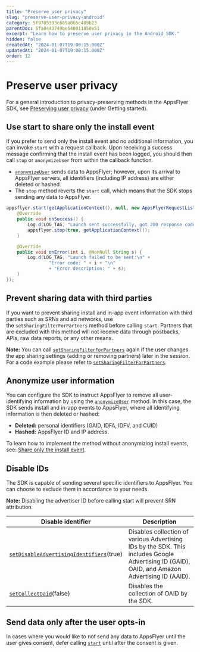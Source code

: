 ```yaml
---
title: "Preserve user privacy"
slug: "preserve-user-privacy-android"
category: 5f9705393c689a065c409b23
parentDoc: 5fa0443749be540011850e51
excerpt: "Learn how to preserve user privacy in the Android SDK."
hidden: false
createdAt: "2024-01-07T19:00:15.000Z"
updatedAt: "2024-01-07T19:00:15.000Z"
order: 12
---
```


# Preserve user privacy

For a general introduction to privacy-preserving methods in the AppsFlyer SDK, see [Preserving user privacy](https://dev.appsflyer.com/hc/docs/preserve-user-privacy-1) (under Getting started).

## Use start to share only the install event

If you prefer to send only the install event and no additional information, you can invoke `start` with a request callback. Upon receiving a success message confirming that the install event has been logged, you should then call `stop` or `anonymizeUser` from within the callback function.

- [`anonymizeUser`](https://dev.appsflyer.com/hc/docs/android-sdk-reference-appsflyerlib#anonymizeuser) sends data to AppsFlyer; however, upon its arrival to AppsFlyer servers, all identifiers (including IP address) are either deleted or hashed.
- The `stop` method reverts the `start` call, which means that the SDK stops sending any data to AppsFlyer.

```java
appsflyer.start(getApplicationContext(), null, new AppsFlyerRequestListener() {
    @Override
    public void onSuccess() {
        Log.d(LOG_TAG, "Launch sent successfully, got 200 response code from server");
        appsflyer.stop(true, getApplicationContext());
    }

    @Override
    public void onError(int i, @NonNull String s) {
        Log.d(LOG_TAG, "Launch failed to be sent:\n" +
                "Error code: " + i + "\n"
                + "Error description: " + s);
    }
});
```

## Prevent sharing data with third parties

If you want to prevent sharing install and in-app event information with third parties such as SRNs and ad networks, use the `setSharingFilterForPartners` method before calling `start`. Partners that are excluded with this method will not receive data through postbacks, APIs, raw data reports, or any other means.  

**Note:** You can call [`setSharingFilterForPartners`](https://dev.appsflyer.com/hc/docs/android-sdk-reference-appsflyerlib#setsharingfilterforpartners) again if the user changes the app sharing settings (adding or removing partners) later in the session.  
For a code example please refer to [`setSharingFilterForPartners`](https://dev.appsflyer.com/hc/docs/android-sdk-reference-appsflyerlib#setsharingfilterforpartners).

## Anonymize user information

You can configure the SDK to instruct AppsFlyer to remove all user-identifying information by using the [`anonymizeUser`](https://dev.appsflyer.com/hc/docs/android-sdk-reference-appsflyerlib#anonymizeuser) method. In this case, the SDK sends install and in-app events to AppsFlyer, where all identifying information is then deleted or hashed:

- **Deleted:** personal identifiers (GAID, IDFA, IDFV, and CUID)
- **Hashed:** AppsFlyer ID and IP address.

To learn how to implement the method without anonymizing install events, see: [Share only the install event](https://dev.appsflyer.com/hc/docs/preserve-user-privacy#share-only-the-install-event).

## Disable IDs

The SDK is capable of sending several specific identifiers to AppsFlyer. You can choose to exclude them in accordance to your needs. 

**Note:** Disabling the advertiser ID before calling start will prevent SRN attribution.

| Disable identifier                                                                                                                                | Description                                                                                                                                    |
| ------------------------------------------------------------------------------------------------------------------------------------------------- | ---------------------------------------------------------------------------------------------------------------------------------------------- |
| [`setDisableAdvertisingIdentifiers`](https://dev.appsflyer.com/hc/docs/android-sdk-reference-appsflyerlib#setdisableadvertisingidentifiers)(true) | Disables collection of various Advertising IDs by the SDK. This includes Google Advertising ID (GAID), OAID, and Amazon Advertising ID (AAID). |
| [`setCollectOaid`](https://dev.appsflyer.com/hc/docs/android-sdk-reference-appsflyerlib#setcollectoaid)(false)                                    | Disables the collection of OAID by the SDK.                                                                                                    |

## Send data only after the user opts-in

In cases where you would like to not send any data to AppsFlyer until the user gives consent, defer calling [`start`](https://dev.appsflyer.com/hc/docs/android-sdk-reference-appsflyerlib#start) until after the consent is given.